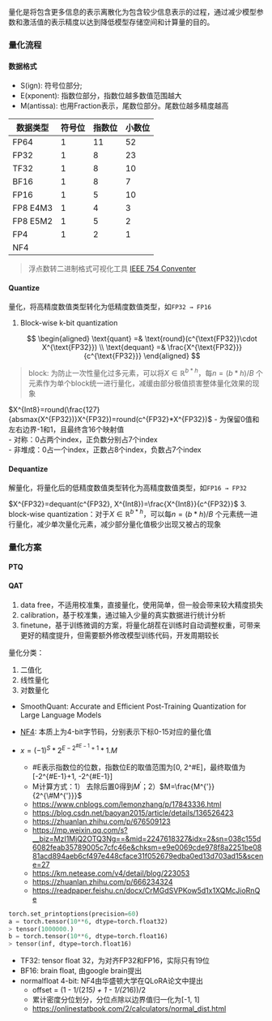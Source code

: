 量化是将包含更多信息的表示离散化为包含较少信息表示的过程，通过减少模型参数和激活值的表示精度以达到降低模型存储空间和计算量的目的。
### 量化流程
#### 数据格式

- S(ign): 符号位部分; 
- E(xponent): 指数位部分，指数位越多数值范围越大
- M(antissa): 也用Fraction表示，尾数位部分。尾数位越多精度越高

| 数据类型      | 符号位                          | 指数位 | 小数位
| ----------- | ------------------------------------ | --- | ---|
| FP64 | 1 | 11 | 52 |
| FP32       | 1  | 8 | 23 |
| TF32 | 1 | 8 | 10 |
| BF16    | 1 | 8 | 7 |
| FP16       | 1 | 5 | 10 |
| FP8 E4M3 | 1 | 4 | 3 |
| FP8 E5M2 | 1 | 5 | 2 |
| FP4 | 1 | 2 | 1 | 
| NF4 | 

> 浮点数转二进制格式可视化工具 [IEEE 754 Conventer](https://www.h-schmidt.net/FloatConverter/IEEE754.html)
#### Quantize
量化，将高精度数值类型转化为低精度数值类型，如`FP32 → FP16`




1. Block-wise k-bit quantization
    
    $$
    \begin{aligned}
    \text{quant} =& \text{round}(c^{\text{FP32}}\cdot X^{\text{FP32}}) \\
    \text{dequant} =& \frac{X^{\text{FP32}}}{c^{\text{FP32}}}
    \end{aligned}
    $$

> block: 为防止一次性量化过多元素，可以将$X\in\mathbb{R}^{b*h}$，每$n=(b*h)/B$ 个元素作为单个block统一进行量化，减缓由部分极值损害整体量化效果的现象    

$X^{Int8}=round(\frac{127}{absmax(X^{FP32})}X^{FP32})=round(c^{FP32}*X^{FP32})$
        - 为保留0值和左右边界-1和1，且最终含16个映射值  
        - 对称：0占两个index，正负数分别占7个index  
        - 非堆成：0占一个index，正数占8个index，负数占7个index  

#### Dequantize
解量化，将量化后的低精度数值类型转化为高精度数值类型，如`FP16 → FP32`

$X^{FP32}=dequant(c^{FP32}, X^{Int8})=\frac{X^{Int8}}{c^{FP32}}$
3. block-wise quantization：对于$X\in\mathbb{R}^{b*h}$，可以每$n=(b*h)/B$ 个元素统一进行量化，减少单次量化元素，减少部分量化值极少出现又被占的现象

### 量化方案
#### PTQ

#### QAT

1. data free，不适用校准集，直接量化，使用简单，但一般会带来较大精度损失
2. calibration，基于校准集，通过输入少量的真实数据进行统计分析
3. finetune，基于训练微调的方案，将量化胡茬在训练时自动调整权重，可带来更好的精度提升，但需要额外修改模型训练代码，开发周期较长

量化分类：

1. 二值化
2. 线性量化
3. 对数量化
- SmoothQuant: Accurate and Efficient Post-Training Quantization for Large Language Models


- [NF4](../../LLM_Extend/LLM_SFT/qlora.md): 本质上为4-bit字节码，分别表示下标0-15对应的量化值   










- $x=(-1)^S*2^{E-2^{\#E-1}+1}*1.M$
    - #E表示指数位的位数，指数位E的取值范围为[0, 2^#E]，最终取值为[-2^{\#E-1}+1, -2^{\#E-1}]
    - M计算方式：1） 去除后置0得到$M^{'}$；2）$M=\frac{M^{'}}{2^{\#M^{'}}}$
    - https://www.cnblogs.com/lemonzhang/p/17843336.html
    - https://blog.csdn.net/baoyan2015/article/details/136526423
    - https://zhuanlan.zhihu.com/p/676509123
    - https://mp.weixin.qq.com/s?__biz=MzI1MjQ2OTQ3Ng==&mid=2247618327&idx=2&sn=038c155d6082feab35789005c7cfc46e&chksm=e9e0069cde978f8a2251be0881acd894aeb6cf497e448cface31f052679edba0ed13d703ad15&scene=27
    - https://km.netease.com/v4/detail/blog/223053
    - https://zhuanlan.zhihu.com/p/666234324
    - https://readpaper.feishu.cn/docx/CrMGdSVPKow5d1x1XQMcJioRnQe

```python
torch.set_printoptions(precision=60)
a = torch.tensor(10**6, dtype=torch.float32)
> tensor(1000000.)
b = torch.tensor(10**6, dtype=torch.float16)
> tensor(inf, dtype=torch.float16)
```

- TF32: tensor float 32，为对齐FP32和FP16，实际只有19位
- BF16: brain float, 由google brain提出
- normalfloat 4-bit: NF4由华盛顿大学在QLoRA论文中提出
    - offset = (1 - 1/(2*15) + 1 - 1/(2*16))/2
    - 累计密度分位划分，分位点除以边界值归一化为[-1, 1]
    - https://onlinestatbook.com/2/calculators/normal_dist.html


